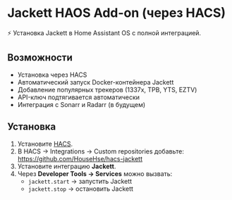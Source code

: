 # Jackett HAOS Add-on (через HACS)

⚡ Установка Jackett в Home Assistant OS с полной интеграцией.

## Возможности
- Установка через HACS
- Автоматический запуск Docker-контейнера Jackett
- Добавление популярных трекеров (1337x, TPB, YTS, EZTV)
- API-ключ подтягивается автоматически
- Интеграция с Sonarr и Radarr (в будущем)

## Установка
1. Установите [HACS](https://hacs.xyz/).
2. В HACS → Integrations → Custom repositories добавьте:
   https://github.com/HouseHse/hacs-jackett
3. Установите интеграцию **Jackett**.
4. Через **Developer Tools → Services** можно вызвать:
   - `jackett.start` → запустить Jackett
   - `jackett.stop` → остановить Jackett
